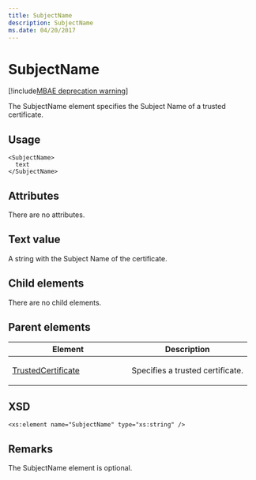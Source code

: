 ```yaml
---
title: SubjectName
description: SubjectName
ms.date: 04/20/2017
---
```


# SubjectName

[!include[MBAE deprecation warning](../includes/mbae-deprecation-warning.md)]

The SubjectName element specifies the Subject Name of a trusted certificate.

## <span id="Usage"></span><span id="usage"></span><span id="USAGE"></span>Usage


``` syntax
<SubjectName>
  text
</SubjectName>
```

## <span id="Attributes"></span><span id="attributes"></span><span id="ATTRIBUTES"></span>Attributes


There are no attributes.

## <span id="Text_value"></span><span id="text_value"></span><span id="TEXT_VALUE"></span>Text value


A string with the Subject Name of the certificate.

## <span id="Child_elements"></span><span id="child_elements"></span><span id="CHILD_ELEMENTS"></span>Child elements


There are no child elements.

## <span id="Parent_elements"></span><span id="parent_elements"></span><span id="PARENT_ELEMENTS"></span>Parent elements


<table>
<colgroup>
<col width="50%" />
<col width="50%" />
</colgroup>
<thead>
<tr class="header">
<th>Element</th>
<th>Description</th>
</tr>
</thead>
<tbody>
<tr class="odd">
<td><p><a href="trustedcertificate.md" data-raw-source="[TrustedCertificate](trustedcertificate.md)">TrustedCertificate</a></p></td>
<td><p>Specifies a trusted certificate.</p></td>
</tr>
</tbody>
</table>

 

## <span id="XSD"></span><span id="xsd"></span>XSD


``` syntax
<xs:element name="SubjectName" type="xs:string" />
```

## <span id="Remarks"></span><span id="remarks"></span><span id="REMARKS"></span>Remarks


The SubjectName element is optional.

 

 





